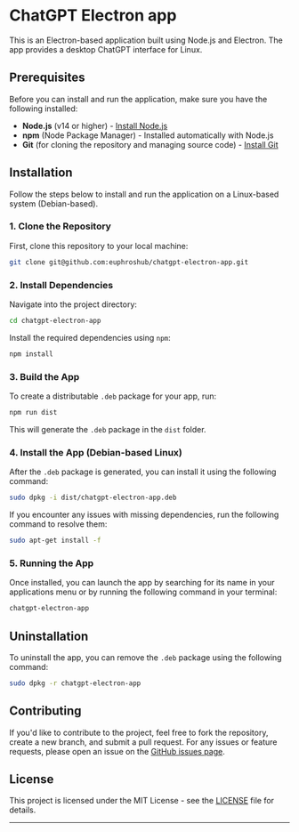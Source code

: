 # ChatGPT Electron app

This is an Electron-based application built using Node.js and Electron. The app provides a desktop ChatGPT interface for Linux.

## Prerequisites

Before you can install and run the application, make sure you have the following installed:

- **Node.js** (v14 or higher) - [Install Node.js](https://nodejs.org/)
- **npm** (Node Package Manager) - Installed automatically with Node.js
- **Git** (for cloning the repository and managing source code) - [Install Git](https://git-scm.com/)

## Installation

Follow the steps below to install and run the application on a Linux-based system (Debian-based).

### 1. Clone the Repository

First, clone this repository to your local machine:

```bash
git clone git@github.com:euphroshub/chatgpt-electron-app.git
```

### 2. Install Dependencies

Navigate into the project directory:

```bash
cd chatgpt-electron-app
```

Install the required dependencies using `npm`:

```bash
npm install
```

### 3. Build the App

To create a distributable `.deb` package for your app, run:

```bash
npm run dist
```

This will generate the `.deb` package in the `dist` folder.

### 4. Install the App (Debian-based Linux)

After the `.deb` package is generated, you can install it using the following command:

```bash
sudo dpkg -i dist/chatgpt-electron-app.deb
```

If you encounter any issues with missing dependencies, run the following command to resolve them:

```bash
sudo apt-get install -f
```

### 5. Running the App

Once installed, you can launch the app by searching for its name in your applications menu or by running the following command in your terminal:

```bash
chatgpt-electron-app
```

## Uninstallation

To uninstall the app, you can remove the `.deb` package using the following command:

```bash
sudo dpkg -r chatgpt-electron-app
```

## Contributing

If you'd like to contribute to the project, feel free to fork the repository, create a new branch, and submit a pull request. For any issues or feature requests, please open an issue on the [GitHub issues page](https://github.com/euphroshub/chatgpt-electron-app/issues).

## License

This project is licensed under the MIT License - see the [LICENSE](LICENSE) file for details.

---